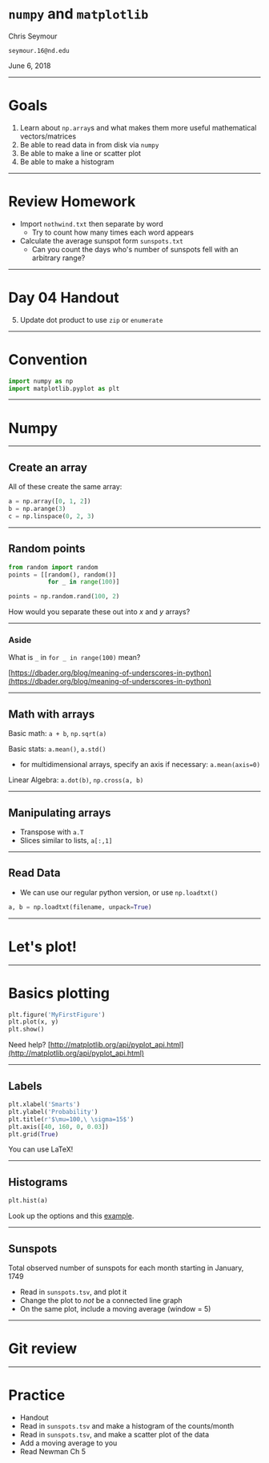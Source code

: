 # `numpy` and `matplotlib`

Chris Seymour

`seymour.16@nd.edu`

June 6, 2018

---

# Goals

1. Learn about `np.array`s and what makes them more useful mathematical vectors/matrices
2. Be able to read data in from disk via `numpy`
2. Be able to make a line or scatter plot
3. Be able to make a histogram

---

# Review Homework

- Import `nothwind.txt` then separate by word
    + Try to count how many times each word appears
- Calculate the average sunspot form `sunspots.txt` 
    + Can you count the days who's number of sunspots fell with an arbitrary range?

---

# Day 04 Handout

5. Update dot product to use `zip` or `enumerate`

---

# Convention

```python
import numpy as np
import matplotlib.pyplot as plt
```

---

# Numpy

---

## Create an array

All of these create the same array:

```python
a = np.array([0, 1, 2])
b = np.arange(3)
c = np.linspace(0, 2, 3)
```

<!-- 
- Basic array is created with `numpy.array([0, 1, 2])` unless created directly
  with a special function

- Arrays work differently than lists when talking about math and slices
  - transposition `a.T`, dot products `a.dot(b)`, statistics `a.mean()`
  - fancy slices for matrix-like objects `a[:, 1]`

- Basic math operations are also included, but act on each element separately

- If you need random points, you should use `numpy.random.rand(r, c)` or
  `numpy.random.rand(n)` (if you just want a one-dimensional array)
   -->


---

## Random points

```python
from random import random
points = [[random(), random()] 
           for _ in range(100)]
```

```python
points = np.random.rand(100, 2)
```

How would you separate these out into *x* and *y* arrays?

---

### Aside

What is `_` in `for _ in range(100)` mean?

[https://dbader.org/blog/meaning-of-underscores-in-python](https://dbader.org/blog/meaning-of-underscores-in-python)

---

## Math with arrays

Basic math: `a + b`, `np.sqrt(a)`

Basic stats: `a.mean()`, `a.std()`

- for multidimensional arrays, specify an axis if necessary: `a.mean(axis=0)`

Linear Algebra: `a.dot(b)`, `np.cross(a, b)`

---

## Manipulating arrays

- Transpose with `a.T`
- Slices similar to lists, `a[:,1]`

---

## Read Data

- We can use our regular python version, or use `np.loadtxt()`
```python
a, b = np.loadtxt(filename, unpack=True)
```

---

# Let's plot!

---

# Basics plotting

```python
plt.figure('MyFirstFigure')
plt.plot(x, y)
plt.show()
```

Need help? [http://matplotlib.org/api/pyplot_api.html](http://matplotlib.org/api/pyplot_api.html)

<!-- 
- As an example, let's plot sin(x)/x over some range, just to see how numpy
  handles divide-by-zero:
  ```python
  import numpy
  import matplotlib.pyplot as plt

  x = numpy.linspace(-10, 10, 9999)  # to ensure zero is in the array
  y = numpy.sin(x)/x
  plt.plot(x, y)
  plt.show()
  ```
  - `nan` (not-a-number) values don't affect us at all! We're essentially free
    from worry about them (but you should be careful anyway)
  - We know that `0` is in the array too: `x[4999] == 0` or `assert 0 in x`
 -->
 
---

## Labels

```python
plt.xlabel('Smarts')
plt.ylabel('Probability')
plt.title(r'$\mu=100,\ \sigma=15$')
plt.axis([40, 160, 0, 0.03])
plt.grid(True)
```
You can use LaTeX!

---

## Histograms

```python
plt.hist(a)
```

Look up the options and this [example](http://matplotlib.org/1.2.1/examples/pylab_examples/histogram_demo.html).

---

## Sunspots

Total observed number of sunspots for each month starting in January, 1749 

- Read in `sunspots.tsv`, and plot it
- Change the plot to *not* be a connected line graph
- On the same plot, include a moving average (window = 5)


---

# Git review


---

# Practice

- Handout
- Read in `sunspots.tsv` and make a histogram of the counts/month
- Read in `sunspots.tsv`, and make a scatter plot of the data
- Add a moving average to you
- Read Newman Ch 5